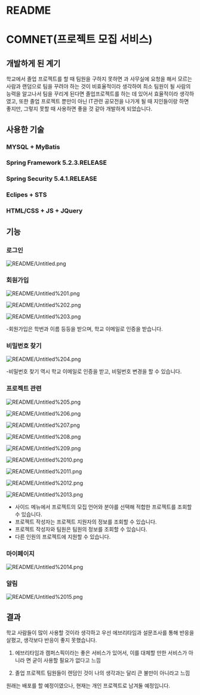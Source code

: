 # README

# COMNET(프로젝트 모집 서비스)

## 개발하게 된 계기

학교에서 졸업 프로젝트를 할 때 팀원을 구하지 못하면 과 사무실에 요청을 해서 모르는 사람과 랜덤으로 팀을 꾸려야 하는 것이 비효율적이라 생각하여 최소 팀원이 될 사람의 능력을 알고나서 팀을 꾸리게 된다면 졸업프로젝트를 하는 데 있어서 효율적이라 생각하였고, 또한 졸업 프로젝트 뿐만이 아닌 IT관련 공모전을 나가게 될 때 지인들이랑 하면 좋지만, 그렇지 못할 때 사용하면 좋을 것 같아 개발하게 되었습니다.

## 사용한 기술

### MYSQL + MyBatis

### Spring Framework 5.2.3.RELEASE

### Spring Security 5.4.1.RELEASE

### Eclipes + STS

### HTML/CSS + JS + JQuery

## 기능

### 로그인

![README/Untitled.png](README/Untitled.png)

### 회원가입

![README/Untitled%201.png](README/Untitled%201.png)

![README/Untitled%202.png](README/Untitled%202.png)

![README/Untitled%203.png](README/Untitled%203.png)

-회원가입은 학번과 이름 등등을 받으며, 학교 이메일로 인증을 받습니다.

### 비밀번호 찾기

![README/Untitled%204.png](README/Untitled%204.png)

-비밀번호 찾기 역시 학교 이메일로 인증을 받고, 비밀번호 변경을 할 수 있습니다.

### 프로젝트 관련

![README/Untitled%205.png](README/Untitled%205.png)

![README/Untitled%206.png](README/Untitled%206.png)

![README/Untitled%207.png](README/Untitled%207.png)

![README/Untitled%208.png](README/Untitled%208.png)

![README/Untitled%209.png](README/Untitled%209.png)

![README/Untitled%2010.png](README/Untitled%2010.png)

![README/Untitled%2011.png](README/Untitled%2011.png)

![README/Untitled%2012.png](README/Untitled%2012.png)

![README/Untitled%2013.png](README/Untitled%2013.png)

- 사이드 메뉴에서 프로젝트의 모집 언어와 분야를 선택해 적합한 프로젝트를 조회할 수 있습니다.
- 프로젝트 작성자는 프로젝트 지원자의 정보를 조회할 수 있습니다.
- 프로젝트 작성자와 팀원은 팀원의 정보를 조회할 수 있습니다.
- 다른 인원의 프로젝트에 지원할 수 있습니다.

### 마이페이지

![README/Untitled%2014.png](README/Untitled%2014.png)

### 알림

![README/Untitled%2015.png](README/Untitled%2015.png)

## 결과

학교 사람들이 많이 사용할 것이라 생각하고 우선 에브리타임과 설문조사를 통해 반응을 살폈고, 생각보다 반응이 좋지 못했습니다. 

1. 에브리타임과 캠퍼스픽이라는 좋은 서비스가 있어서, 이를 대체할 만한 서비스가 
아니라 면 굳이 사용할 필요가 없다고 느낌

2. 졸업 프로젝트 팀원들이 렌덤인 것이 나의 생각과는 달리 큰 불만이 아니라고 느낌

원래는 배포를 할 예정이였으나, 현재는 개인 프로젝트로 남겨둘 예정입니다.
